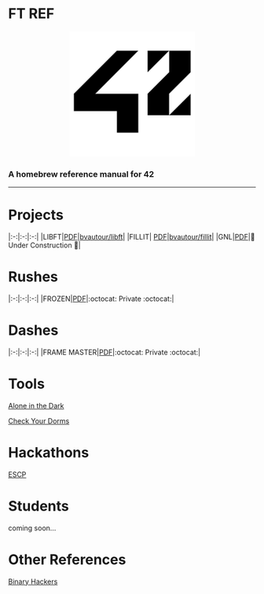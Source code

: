 # FT REF
<p align="center">
  <img width="255" height="255" src="img/logo.png">
</p>

### A homebrew reference manual for 42

---

# Projects

|:-:|:-:|:-:|
|LIBFT|[PDF](pdf/libft.en.pdf)|[bvautour/libft](https://github.com/bvautour/libft)|
|FILLIT| [PDF](pdf/fillit.en.pdf)|[bvautour/fillit](https://github.com/bvautour/fillit)|
|GNL|[PDF](pdf/get_next_line.en.pdf)|:wrench: Under Construction  :hammer:|

# Rushes

|:-:|:-:|:-:|
|FROZEN|[PDF](pdf/frozen.en.pdf)|:octocat: Private :octocat:|

# Dashes

|:-:|:-:|:-:|
|FRAME MASTER|[PDF](pdf/frame_master.pdf)|:octocat: Private :octocat:|


# Tools

<a href="https://github.com/bvautour/aitd" target="_blank">Alone in the Dark</a>

<a href="https://github.com/bvautour/42-CheckYourDorms" target="_blank">Check Your Dorms</a>

# Hackathons

<a href="https://github.com/bvautour/Restoracio" target="_blank">ESCP</a>

# Students

coming soon...

# Other References

<a href="https://github.com/bvautour/42_Subjects" target="_blank">Binary Hackers</a>


